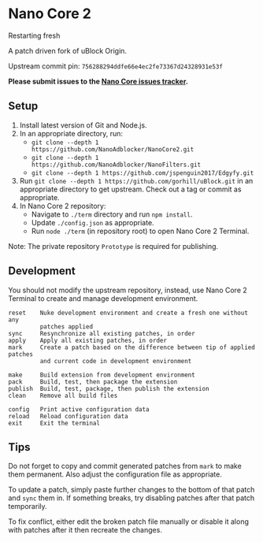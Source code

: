 # Nano Core 2

Restarting fresh

A patch driven fork of uBlock Origin.

Upstream commit pin: `756288294ddfe66e4ec2fe73367d24328931e53f`

**Please submit issues to the
[Nano Core issues tracker](https://github.com/NanoAdblocker/NanoCore/issues).**

## Setup

1. Install latest version of Git and Node.js.
2. In an appropriate directory, run:
   - `git clone --depth 1 https://github.com/NanoAdblocker/NanoCore2.git`
   - `git clone --depth 1 https://github.com/NanoAdblocker/NanoFilters.git`
   - `git clone --depth 1 https://github.com/jspenguin2017/Edgyfy.git`
3. Run `git clone --depth 1 https://github.com/gorhill/uBlock.git` in an
   appropriate directory to get upstream. Check out a tag or commit as
   appropriate.
4. In Nano Core 2 repository:
   - Navigate to `./term` directory and run `npm install`.
   - Update `./config.json` as appropriate.
   - Run `node ./term` (in repository root) to open Nano Core 2 Terminal.

Note: The private repository `Prototype` is required for publishing.

## Development

You should not modify the upstream repository, instead, use Nano Core 2
Terminal to create and manage development environment.

```
reset    Nuke development environment and create a fresh one without any
         patches applied
sync     Resynchronize all existing patches, in order
apply    Apply all existing patches, in order
mark     Create a patch based on the difference between tip of applied patches
         and current code in development environment

make     Build extension from development environment
pack     Build, test, then package the extension
publish  Build, test, package, then publish the extension
clean    Remove all build files

config   Print active configuration data
reload   Reload configuration data
exit     Exit the terminal
```

## Tips

Do not forget to copy and commit generated patches from `mark` to make them
permanent. Also adjust the configuration file as appropriate.

To update a patch, simply paste further changes to the bottom of that patch and
`sync` them in. If something breaks, try disabling patches after that patch
temporarily.

To fix conflict, either edit the broken patch file manually or disable it
along with patches after it then recreate the changes.
